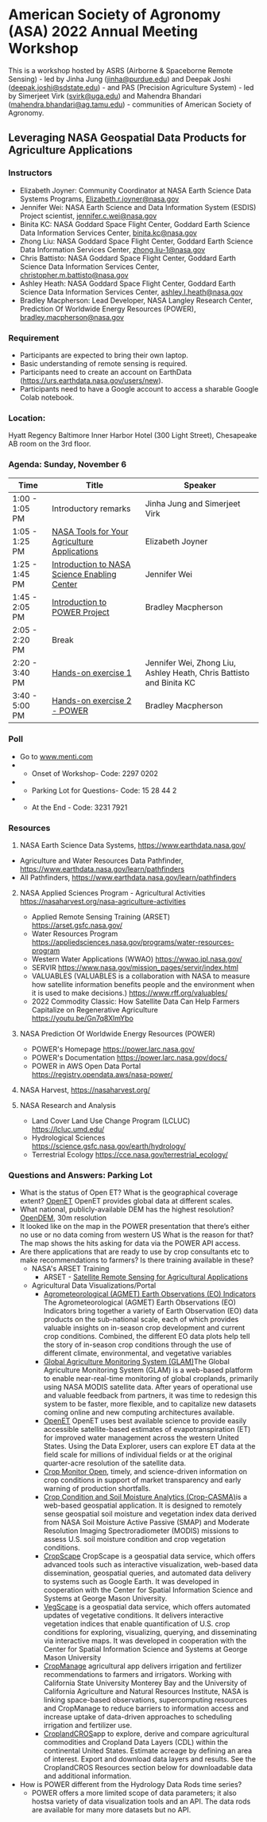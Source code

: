 # American Society of Agronomy (ASA) 2022 Annual Meeting Workshop

This is a workshop hosted by ASRS (Airborne & Spaceborne Remote Sensing) - led by Jinha Jung (jinha@purdue.edu) and Deepak Joshi (deepak.joshi@sdstate.edu) - and PAS (Precision Agriculture System) - led by Simerjeet Virk (svirk@uga.edu) and Mahendra Bhandari (mahendra.bhandari@ag.tamu.edu) - communities of American Society of Agronomy.

## Leveraging NASA Geospatial Data Products for Agriculture Applications

### Instructors

* Elizabeth Joyner: Community Coordinator at NASA Earth Science Data Systems Programs, Elizabeth.r.joyner@nasa.gov
* Jennifer Wei: NASA Earth Science and Data Information System (ESDIS) Project scientist, jennifer.c.wei@nasa.gov
* Binita KC: NASA Goddard Space Flight Center, Goddard Earth Science Data Information Services Center, binita.kc@nasa.gov
* Zhong Liu: NASA Goddard Space Flight Center, Goddard Earth Science Data Information Services Center, zhong.liu-1@nasa.gov
* Chris Battisto: NASA Goddard Space Flight Center, Goddard Earth Science Data Information Services Center, christopher.m.battisto@nasa.gov
* Ashley Heath: NASA Goddard Space Flight Center, Goddard Earth Science Data Information Services Center, ashley.l.heath@nasa.gov
* Bradley Macpherson: Lead Developer, NASA Langley Research Center, Prediction Of Worldwide Energy Resources (POWER), bradley.macpherson@nasa.gov

### Requirement

* Participants are expected to bring their own laptop.
* Basic understanding of remote sensing is required.
* Participants need to create an account on EarthData (https://urs.earthdata.nasa.gov/users/new).
* Participants need to have a Google account to access a sharable Google Colab notebook.

### Location: 
Hyatt Regency Baltimore Inner Harbor Hotel (300 Light Street), Chesapeake AB room on the 3rd floor.  

### Agenda: Sunday, November 6

| Time          | Title         | Speaker       |
| ------------- | ------------- | ------------- |
| 1:00 - 1:05 PM  | Introductory remarks | Jinha Jung and Simerjeet Virk |
| 1:05 - 1:25 PM  | [NASA Tools for Your Agriculture Applications](01-NASA_Earth_Science_Data_System.md)  | Elizabeth Joyner |
| 1:25 - 1:45 PM  | [Introduction to NASA Science Enabling Center](02-GES_Data_Information_Service_Center.md)  | Jennifer Wei |
| 1:45 - 2:05 PM  | [Introduction to POWER Project](03-POWER.md)  | Bradley Macpherson |
| 2:05 - 2:20 PM  | Break  |  |
| 2:20 - 3:40 PM  | [Hands-on exercise 1](05-Hands_on_exercise.md)  | Jennifer Wei, Zhong Liu, Ashley Heath, Chris Battisto and Binita KC |
| 3:40 - 5:00 PM  | [Hands-on exercise 2 - POWER](06-Hands_on_exercise_2.md)  | Bradley Macpherson |

### Poll 
* Go to www.menti.com
* * Onset of Workshop- Code: 2297 0202
* * Parking Lot for Questions- Code: 15 28 44 2
* * At the End - Code: 3231 7921

### Resources

1. NASA Earth Science Data Systems, https://www.earthdata.nasa.gov/ 
* Agriculture and Water Resources Data Pathfinder, https://www.earthdata.nasa.gov/learn/pathfinders
* All Pathfinders, https://www.earthdata.nasa.gov/learn/pathfinders

2. NASA Applied Sciences Program - Agricultural Activities <https://nasaharvest.org/nasa-agriculture-activities>
      * Applied Remote Sensing Training (ARSET) <https://arset.gsfc.nasa.gov/>
      * Water Resources Program <https://appliedsciences.nasa.gov/programs/water-resources-program>
      * Western Water Applications (WWAO) <https://wwao.jpl.nasa.gov/>
      * SERVIR <https://www.nasa.gov/mission_pages/servir/index.html>
      * VALUABLES (VALUABLES is a collaboration with NASA to measure how satellite information benefits people and the environment when it is used to make decisions.) <https://www.rff.org/valuables/>
      * 2022 Commodity Classic: How Satellite Data Can Help Farmers Capitalize on Regenerative Agriculture <https://youtu.be/Gn7q8XlmYbo>

3. NASA Prediction Of Worldwide Energy Resources (POWER)
     * POWER's Homepage <https://power.larc.nasa.gov/>
     * POWER's Documentation <https://power.larc.nasa.gov/docs/>
     * POWER in AWS Open Data Portal <https://registry.opendata.aws/nasa-power/>

4. NASA Harvest, <https://nasaharvest.org/>

5. NASA Research and Analysis
     * Land Cover Land Use Change Program (LCLUC) <https://lcluc.umd.edu/>
     * Hydrological Sciences <https://science.gsfc.nasa.gov/earth/hydrology/>
     * Terrestrial Ecology <https://cce.nasa.gov/terrestrial_ecology/>

### Questions and Answers: Parking Lot

* What is the status of Open ET? What is the geographical coverage extent?
     [OpenET](https://openetdata.org/) OpenET provides global data at different scales. 
* What national, publicly-available DEM has the highest resolution?
     [OpenDEM](https://www.opendem.info), 30m resolution
* It looked like on the map in the POWER presentation that there’s either no use or no data coming from western US What is the reason for that? The map shows the hits asking for data via the POWER API access. 
* Are there applications that are ready to use by crop consultants etc to make recommendations to farmers? Is there training available in these?
     * NASA's ARSET Training
          * ARSET - [Satellite Remote Sensing for Agricultural Applications](https://appliedsciences.nasa.gov/join-mission/training?program_area=16&languages=All&source=All)
     * Agricultural Data Visualizations/Portal
          * [Agrometeorological (AGMET) Earth Observations (EO) Indicators](https://cropmonitor.org/tools/agmet/) The Agrometeorological (AGMET) Earth Observations (EO) Indicators bring together a variety of Earth Observation (EO) data products on the sub-national scale, each of which provides valuable insights on in-season crop development and current crop conditions. Combined, the different EO data plots help tell the story of in-season crop conditions through the use of different climate, environmental, and vegetative variables
          * [Global Agriculture Monitoring System (GLAM)](https://glam.nasaharvest.org/)The Global Agriculture Monitoring System (GLAM) is a web-based platform to enable near-real-time monitoring of global croplands, primarily using NASA MODIS satellite data. After years of operational use and valuable feedback from partners, it was time to redesign this system to be faster, more flexible, and to capitalize new datasets coming online and new computing architectures available.
          * [OpenET](https://openetdata.org/) OpenET uses best available science to provide easily accessible satellite-based estimates of evapotranspiration (ET) for improved water management across the western United States. Using the Data Explorer, users can explore ET data at the field scale for millions of individual fields or at the original quarter-acre resolution of the satellite data.
          * [Crop Monitor Open](https://cropmonitor.org/index.php/cmreports/amis-report/), timely, and science-driven information on crop conditions in support of market transparency and early warning of production shortfalls.
          * [Crop Condition and Soil Moisture Analytics (Crop-CASMA)](https://nassgeo.csiss.gmu.edu/CropCASMA/)is a web-based geospatial application. It is designed to remotely sense geospatial soil moisture and vegetation index data derived from NASA Soil Moisture Active Passive (SMAP) and Moderate Resolution Imaging Spectroradiometer (MODIS) missions to assess U.S. soil moisture condition and crop vegetation conditions.
          * [CropScape](https://nassgeodata.gmu.edu/CropScape/) CropScape is a geospatial data service, which offers advanced tools such as interactive visualization, web-based data dissemination, geospatial queries, and automated data delivery to systems such as Google Earth. It was developed in cooperation with the Center for Spatial Information Science and Systems at George Mason University.
          * [VegScape](https://nassgeodata.gmu.edu/VegScape/) is a geospatial data service, which offers automated updates of vegetative conditions. It delivers interactive vegetation indices that enable quantification of U.S. crop conditions for exploring, visualizing, querying, and disseminating via interactive maps. It was developed in cooperation with the Center for Spatial Information Science and Systems at George Mason University
          * [CropManage](https://cropmanage.ucanr.edu/) agricultural app	delivers irrigation and fertilizer recommendations to farmers and irrigators. Working with California State University Monterey Bay and the University of California Agriculture and Natural Resources Institute, NASA is linking space-based observations, supercomputing resources and CropManage to reduce barriers to information access and increase uptake of data-driven approaches to scheduling irrigation and fertilizer use.
          * [CroplandCROS](https://croplandcros.scinet.usda.gov/)app to explore, derive and compare agricultural commodities and Cropland Data Layers (CDL) within the continental United States. Estimate acreage by defining an area of interest. Export and download data layers and results. See the CroplandCROS Resources section below for downloadable data and additional information.
* How is POWER different from the Hydrology Data Rods time series? 
     * POWER offers a more limited scope of data parameters; it also hostsa variety of data visualization tools and an API. The data rods are available for many more datasets but no API.
